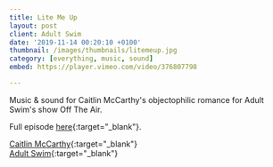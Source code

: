 ```yaml
---
title: Lite Me Up
layout: post
client: Adult Swim
date: '2019-11-14 00:20:10 +0100'
thumbnail: /images/thumbnails/litemeup.jpg
category: [everything, music, sound]
embed: https://player.vimeo.com/video/376807798

---
```


Music & sound for Caitlin McCarthy's objectophilic romance for Adult Swim's show Off The Air.

Full episode [here](https://www.youtube.com/watch?v=nBSBtKZacH8&){:target="_blank"}.

[Caitlin McCarthy](https://c8l.in/){:target="_blank"}  
[Adult Swim](https://www.adultswim.com/videos/off-the-air/fire){:target="_blank"}  